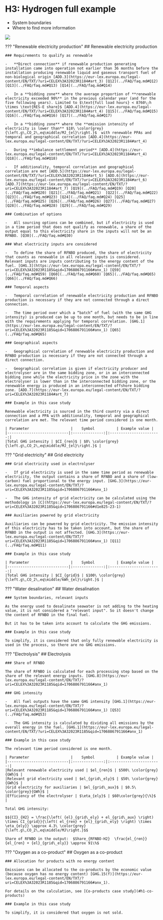 # H3: Hydrogen full example

-   System boundaries
-   Where to find more information

![](../images/h3_hydrogen.svg)


??? "Renewable electricity production"
    ## Renewable electricity production
    
    ### Requirements to qualify as renewable
    
    -   **Direct connection** if renewable production generating installation came into operation not earlier than 36 months before the installation producing renewable liquid and gaseous transport fuel of non-biological origin [ADD.3](https://eur-lex.europa.eu/legal-content/EN/TXT/?uri=CELEX%3A32023R1184#art_3) [Q12](../FAQ/faq.md#Q12) [Q13](../FAQ/faq.md#Q13) [Q14](../FAQ/faq.md#Q14) 
    
    -   In a **bidding zone** where the average proportion of **renewable electricity exceeded 90%** in the previous calendar year (and for the five following years). Limited to $\text{full load hours} < 8760\;h  \times \text{RES-E share}$ [ADD.4](https://eur-lex.europa.eu/legal-content/EN/TXT/?uri=CELEX%3A32023R1184#art_4) [Q15](../FAQ/faq.md#Q15) [Q16](../FAQ/faq.md#Q16) [Q17](../FAQ/faq.md#Q17) 
    
    -   In a **bidding zone** where the **emission intensity of electricity is lower than** $18\ \color{grey}{\left.g\,CO_2\,eq\middle/MJ_{el}\right.}$  with renewable PPAs and temporal and geographical correlation [ADD.4](https://eur-lex.europa.eu/legal-content/EN/TXT/?uri=CELEX%3A32023R1184#art_4)
    
    -   During **imbalance settlement period** [ADD.4](https://eur-lex.europa.eu/legal-content/EN/TXT/?uri=CELEX%3A32023R1184#art_4) [Q18](../FAQ/faq.md#Q18) 
    
    -   If additionality, temporal correlation and geographical correlation are met [ADD.5](https://eur-lex.europa.eu/legal-content/EN/TXT/?uri=CELEX%3A32023R1184#art_5) [ADD.6](https://eur-lex.europa.eu/legal-content/EN/TXT/?uri=CELEX%3A32023R1184#art_6) [ADD.7](https://eur-lex.europa.eu/legal-content/EN/TXT/?uri=CELEX%3A32023R1184#art_7) [Q19](../FAQ/faq.md#Q19) [Q20](../FAQ/faq.md#Q20) [Q21](../FAQ/faq.md#Q21)  [Q22](../FAQ/faq.md#Q22) [Q23](../FAQ/faq.md#Q23) [Q24](../FAQ/faq.md#Q24) [Q25](../FAQ/faq.md#Q25) [Q26](../FAQ/faq.md#Q26) [Q27](../FAQ/faq.md#Q27) [Q28](../FAQ/faq.md#Q28) [Q29](../FAQ/faq.md#Q29) 
    
    ### Combination of options
    
    -   All sourcing options can be combined, but if electricity is used in a time period that does not qualify as renewable, a share of the output equal to this electricity share in the inputs will not be an RFNBO. [Q30](../FAQ/faq.md#Q30) 
    
    ### What electricity inputs are considered
    
    -   To define the share of RFNBO produced, the share of electricity that counts as renewable in all relevant inputs is considered. Relevant inputs are inputs contributing to the energy content of the fuel. [GHG.3](https://eur-lex.europa.eu/legal-content/EN/TXT/?uri=CELEX%3A32023R1185&qid=1706886791166#anx_1) [Q59](../FAQ/faq.md#Q59) [Q60](../FAQ/faq.md#Q60) [Q65](../FAQ/faq.md#Q65) [Q66](../FAQ/faq.md#Q66) 
    
    ### Temporal aspects
    
    -   Temporal correlation of renewable electricity production and RFNBO production is necessary if they are not connected through a direct connection.
    
    -   The time period over which a “batch” of fuel (with the same GHG intensity) is produced can be up to one month, but needs to be in line with the requirements applying for temporal correlation. [GHG.1](https://eur-lex.europa.eu/legal-content/EN/TXT/?uri=CELEX%3A32023R1185&qid=1706886791166#anx_1) [Q65](../FAQ/faq.md#Q65) 
    
    ### Geographical aspects
    
    -   Geographical correlation of renewable electricity production and RFNBO production is necessary if they are not connected through a direct connection.
    
    -   Geographical correlation is given if electricity producer and electrolyser are in the same bidding zone, or in an interconnected bidding zone while the electricity price in the zone with the electrolyser is lower than in the interconnected bidding zone, or the renewable energy is produced in an interconnected offshore bidding zone. [ADD.7](https://eur-lex.europa.eu/legal-content/EN/TXT/?uri=CELEX%3A32023R1184#art_7)
    
    ### Example in this case study
    
    Renewable electricity is sourced in the third country via a direct connection and a PPA with additionality, temporal and geographical correlation are met. The relevant time period considered is one month.

    | Parameter                   |    Symbol          | Example value |
    |----------------------------|:--------------:|:-----------------------:|
    |Total GHG intensity | $CI_{ren}$ | $0\ \color{grey}{\left.g\,CO_2\,eq\middle/MJ_{el}\right.}$ |
        
    
    
??? "Grid electricity"
    ## Grid electricity
    
    ### Grid electricity used in electrolyser
    
    -   If grid electricity is used in the same time period as renewable electricity, the output contains a share of RFNBO and a share of (low-carbon) fuel proportional to the energy input. [GHG.3](https://eur-lex.europa.eu/legal-content/EN/TXT/?uri=CELEX%3A32023R1185&qid=1706886791166#anx_1)
    
    -   The GHG intensity of grid electricity can be calculated using the methodology in [C](https://eur-lex.europa.eu/legal-content/EN/TXT/?uri=CELEX%3A32023R1185&qid=1706886791166#d1e825-23-1)
    
    ### Auxiliaries powered by grid electricity
    
    Auxiliaries can be powered by grid electricity. The emission intensity of this electricity has to be taken into account, but the share of RFNBO in the output is not affected. [GHG.3](https://eur-lex.europa.eu/legal-content/EN/TXT/?uri=CELEX%3A32023R1185&qid=1706886791166#anx_1) [Q11](../FAQ/faq.md#Q11) 
    
    ### Example in this case study
    
    | Parameter                   |    Symbol          | Example value |
    |----------------------------|:--------------:|:-----------------------:|
    |Total GHG intensity | $CI_{grid}$ | $100\ \color{grey}{\left.g\,CO_2\,eq\middle/kWh_{el}\right.}$ |
        
??? "Water desalination"
    ## Water desalination
    
    ### System boundaries, relevant inputs
    
    As the energy used to desalinate seawater is not adding to the heating value, it is not considered a "relevant input". So it doesn't change the content of RFNBO in the final fuel.

    But it has to be taken into account to calculate the GHG emissions.
    
    ### Example in this case study

    To simplify, it is considered that only fully renewable electricity is used in the process, so there are no GHG emissions.

    
??? "Electrolysis"
    ## Electrolysis
    
    ### Share of RFNBO
    
    The share of RFNBO is calculated for each processing step based on the share of the relevant energy inputs. [GHG.8](https://eur-lex.europa.eu/legal-content/EN/TXT/?uri=CELEX%3A32023R1185&qid=1706886791166#anx_1)
    
    ### GHG intensity
    
    -   All fuel outputs have the same GHG intensity [GHG.1](https://eur-lex.europa.eu/legal-content/EN/TXT/?uri=CELEX%3A32023R1185&qid=1706886791166#anx_1) [Q53](../FAQ/faq.md#Q53) 
    
    -   The GHG intensity is calculated by dividing all emissions by the overall energy in the fuel. [GHG.1](https://eur-lex.europa.eu/legal-content/EN/TXT/?uri=CELEX%3A32023R1185&qid=1706886791166#anx_1)
    
    ### Example in this case study
    
    The relevant time period considered is one month.
    
    | Parameter                   |    Symbol          | Example value |
    |----------------------------|:--------------:|:-----------------------:|
    |Relevant renewable electricity used | $el_{ren}$ | $500\ \color{grey}{GWh}$ |
    |Relevant grid electricity used | $el_{grid\_ely}$ | $50\ \color{grey}{GWh}$ |
    |Grid electricity for auxiliaries | $el_{grid\_aux}$ | $0.5\ \color{grey}{GWh}$ |
    |Efficiency of the electrolyser | $\eta_{ely}$ | $60\color{grey}{\%}$ |
    
    Total GHG intensity: 
    
    $${CI}_{H2} = \frac{\left( {el}_{grid\_ely} + el_{grid\_aux} \right) \times CI_{grid}}{\left( el_{ren} + {el}_{grid\_ely} \right) \times \eta_{ely}} \approx 4.3\ \color{grey}{\left.g\,CO_2\,eq\middle/MJ\right.}$$
    
    Share of RFNBO in the output:  $Share_{RFNBO-H2}  \frac{el_{ren}}{el_{ren} + {el}_{grid\_ely}} \approx 91\%$
    
??? "Oxygen as a co-product"
    ## Oxygen as a co-product
    
    ### Allocation for products with no energy content
    
    Emissions can be allocated to the co-products by the economic value (because oxygen has no energy content) [GHG.15(f)](https://eur-lex.europa.eu/legal-content/EN/TXT/?uri=CELEX%3A32023R1185&qid=1706886791166#anx_1).

    For details on the calculation, see [Co-products case study](#h1-co-products)
    
    ### Example in this case study

    To simplify, it is considered that oxygen is not sold.

